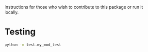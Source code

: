 
Instructions for those who wish to contribute to this package or run it locally.

# Testing 

```sh
python -m test.my_mod_test
```